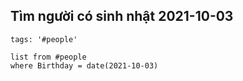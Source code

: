 ---
---


## Tìm người có sinh nhật 2021-10-03
```
tags: '#people'
```

```dataview
list from #people 
where Birthday = date(2021-10-03)
```
